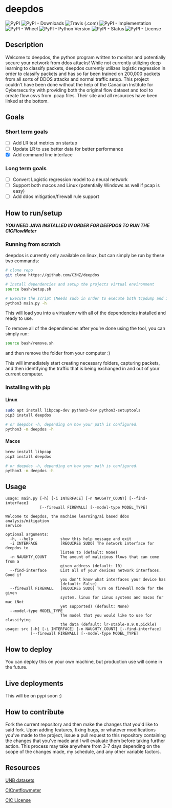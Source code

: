 # deepdos

![PyPI](https://img.shields.io/pypi/v/deepdos)
![PyPI - Downloads](https://img.shields.io/pypi/dm/deepdos)
![Travis (.com)](https://img.shields.io/travis/com/C3NZ/deepdos)
![PyPI - Implementation](https://img.shields.io/pypi/implementation/deepdos)
![PyPI - Wheel](https://img.shields.io/pypi/wheel/deepdos)
![PyPI - Python Version](https://img.shields.io/pypi/pyversions/deepdos)
![PyPI - Status](https://img.shields.io/pypi/status/deepdos)
![PyPI - License](https://img.shields.io/pypi/l/deepdos)

## Description
Welcome to deepdos, the python program written to monitor and potentially secure your network
from ddos attacks! While not currently utilizing deep learning to classify packets, deepdos currently
utilizes logistic regression in order to classify packets and has so far been trained on 200,000 packets from
all sorts of DDOS attacks and normal traffic setup. This project couldn't have been
done without the help of the Canadian Institute for Cybersecurity with providing both the original flow dataset 
and tool to create flow csvs from .pcap files. Their site and all resources have been linked at the bottom.


## Goals
### Short term goals
- [ ] Add LR test metrics on startup
- [ ] Update LR to use better data for better performance
- [x] Add command line interface

### Long term goals
- [ ] Convert Logistic regression model to a neural network
- [ ] Support both macos and Linux (potentially Windows as well if pcap is easy)
- [ ] Add ddos mitigation/firewall rule support

## How to run/setup

***YOU NEED JAVA INSTALLED IN ORDER FOR DEEPDOS TO RUN THE CICFlowMeter***

### Running from scratch
deepdos is currently only available on linux, but can simply be run by these two commands:
```bash
# clone repo
git clone https://github.com/C3NZ/deepdos

# Install dependencies and setup the projects virtual environment
source bash/setup.sh

# Execute the script (Needs sudo in order to execute both tcpdump and iptables)
python3 main.py -h
```
This will load you into a virtualenv with all of the dependencies installed and ready to use.

To remove all of the dependencies after you're done using the tool, you can simply run:
```bash
source bash/remove.sh
```

and then remove the folder from your computer :)

This will immediately start creating necessary folders, capturing packets, and then identifying
the traffic that is being exchanged in and out of your current computer.


### Installing with pip
#### Linux
```bash
sudo apt install libpcap-dev python3-dev python3-setuptools
pip3 install deepdos

# or deepdos -h, depending on how your path is configured.
python3 -m deepdos -h
```

#### Macos
```bash
brew install libpcap
pip3 install deepdos

# or deepdos -h, depending on how your path is configured.
python3 -m deepdos -h
```
## Usage
```
usage: main.py [-h] [-i INTERFACE] [-n NAUGHTY_COUNT] [--find-interface]
               [--firewall FIREWALL] [--model-type MODEL_TYPE]

Welcome to deepdos, the machine learning/ai based ddos analysis/mitigation
service

optional arguments:
  -h, --help            show this help message and exit
  -i INTERFACE          [REQUIRES SUDO] The network interface for deepdos to
                        listen to (default: None)
  -n NAUGHTY_COUNT      The amount of malicious flows that can come from a
                        given address (default: 10)
  --find-interface      List all of your devices network interfaces. Good if
                        you don't know what interfaces your device has
                        (default: False)
  --firewall FIREWALL   [REQUIRES SUDO] Turn on firewall mode for the given
                        system. linux for Linux systems and macos for mac (Not
                        yet supported) (default: None)
  --model-type MODEL_TYPE
                        The model that you would like to use for classifying
                        the data (default: lr-stable-0.9.0.pickle)
usage: src [-h] [-i INTERFACE] [-n NAUGHTY_COUNT] [--find-interface]
           [--firewall FIREWALL] [--model-type MODEL_TYPE]
```

## How to deploy
You can deploy this on your own machine, but production use will come in the future.

## Live deployments
This will be on pypi soon :)

## How to contribute
Fork the current repository and then make the changes that you'd like to said fork. Upon adding features, fixing bugs,
or whatever modifications you've made to the project, issue a pull request to this repository containing the changes that you've made
and I will evaluate them before taking further action. This process may take anywhere from 3-7 days depending on the scope of the changes made, 
my schedule, and any other variable factors.

## Resources
[UNB datasets](https://www.unb.ca/cic/datasets/)

[CICnetflowmeter](http://www.netflowmeter.ca/netflowmeter.html)

[CIC License](CIC_LICENSE.txt)
